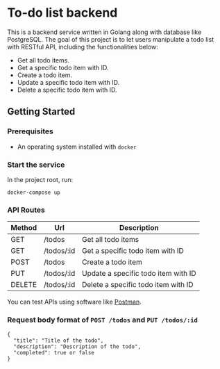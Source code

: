 # To-do list backend
This is a backend service written in Golang along with database like PostgreSQL. The goal of this project is to let users manipulate a todo list with RESTful API, including the functionalities below:
- Get all todo items.
- Get a specific todo item with ID.
- Create a todo item.
- Update a specific todo item with ID.
- Delete a specific todo item with ID. 

## Getting Started
### Prerequisites
- An operating system installed with `docker`

### Start the service
In the project root, run:
```
docker-compose up
```

### API Routes
| Method | Url                 | Description                         |
| ------ | ------------------- | ----------------------------------- |
| GET    | /todos              | Get all todo items                  | 
| GET    | /todos/:id          | Get a specific todo item with ID    |
| POST   | /todos              | Create a todo item                  |
| PUT    | /todos/:id          | Update a specific todo item with ID |
| DELETE | /todos/:id          | Delete a specific todo item with ID |

You can test APIs using software like [Postman](https://www.postman.com/).

### Request body format of `POST /todos` and `PUT /todos/:id`
```
{
  "title": "Title of the todo",
  "description": "Description of the todo",
  "completed": true or false
}
```
